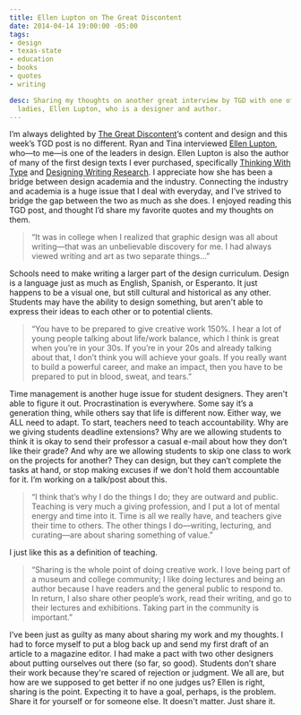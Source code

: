 ```yaml
---
title: Ellen Lupton on The Great Discontent
date: 2014-04-14 19:00:00 -05:00
tags:
- design
- texas-state
- education
- books
- quotes
- writing

desc: Sharing my thoughts on another great interview by TGD with one of design’s leading
  ladies, Ellen Lupton, who is a designer and author.
---
```


I’m always delighted by [The Great Discontent](https://thegreatdiscontent.com/)’s content and design and this week’s TGD post is no different. Ryan and Tina interviewed [Ellen Lupton](https://thegreatdiscontent.com/ellen-lupton), who—to me—is one of the leaders in design. Ellen Lupton is also the author of many of the first design texts I ever purchased, specifically [Thinking With Type](https://www.thinkingwithtype.com) and [Designing Writing Research](https://www.amazon.com/Design-Writing-Research-Ellen-Lupton/dp/0714838519/ref=sr_1_7?ie=UTF8&qid=1397572981&sr=8-7&keywords=ellen+lupton). I appreciate how she has been a bridge between design academia and the industry. Connecting the industry and academia is a huge issue that I deal with everyday, and I’ve strived to bridge the gap between the two as much as she does. I enjoyed reading this TGD post, and thought I’d share my favorite quotes and my thoughts on them.


> “It was in college when I realized that graphic design was all about writing—that was an unbelievable discovery for me. I had always viewed writing and art as two separate things…”

Schools need to make writing a larger part of the design curriculum. Design is a language just as much as English, Spanish, or Esperanto. It just happens to be a visual one, but still cultural and historical as any other. Students may have the ability to design something, but aren't able to express their ideas to each other or to potential clients.

> “You have to be prepared to give creative work 150%. I hear a lot of young people talking about life/work balance, which I think is great when you’re in your 30s. If you’re in your 20s and already talking about that, I don’t think you will achieve your goals. If you really want to build a powerful career, and make an impact, then you have to be prepared to put in blood, sweat, and tears.”

Time management is another huge issue for student designers. They aren't able to figure it out. Procrastination is everywhere. Some say it’s a generation thing, while others say that life is different now. Either way, we ALL need to adapt. To start, teachers need to teach accountability. Why are we giving students deadline extensions? Why are we allowing students to think it is okay to send their professor a casual e-mail about how they don’t like their grade? And why are we allowing students to skip one class to work on the projects for another? They can design, but they can’t complete the tasks at hand, or stop making excuses if we don't hold them accountable for it. I’m working on a talk/post about this.

> “I think that’s why I do the things I do; they are outward and public. Teaching is very much a giving profession, and I put a lot of mental energy and time into it. Time is all we really have, and teachers give their time to others. The other things I do—writing, lecturing, and curating—are about sharing something of value.”

I just like this as a definition of teaching.


> “Sharing is the whole point of doing creative work. I love being part of a museum and college community; I like doing lectures and being an author because I have readers and the general public to respond to. In return, I also share other people’s work, read their writing, and go to their lectures and exhibitions. Taking part in the community is important.”

I’ve been just as guilty as many about sharing my work and my thoughts. I had to force myself to put a blog back up and send my first draft of an article to a magazine editor. I had make a pact with two other designers about putting ourselves out there (so far, so good). Students don’t share their work because they're scared of rejection or judgment. We all are, but how are we supposed to get better if no one judges us? Ellen is right, sharing is the point. Expecting it to have a goal, perhaps, is the problem. Share it for yourself or for someone else. It doesn't matter. Just share it.

